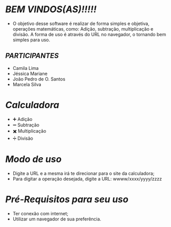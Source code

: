 # ***BEM VINDOS(AS)!!!!!***

- O objetivo desse software é realizar de forma simples e objetiva, operações matemáticas, como: Adição, subtração, multiplicação e divisão. A forma de uso é através do URL no navegador, o tornando bem simples para uso.   

## ***PARTICIPANTES*** 
- Camila Lima
- Jéssica Mariane 
- João Pedro de O. Santos
- Marcela Silva

# ***Calculadora***
  - :heavy_plus_sign:  Adição
  - :heavy_minus_sign: Subtração
  - :heavy_multiplication_x: Multiplicação
  - :heavy_division_sign: Divisão

# ***Modo de uso*** 
- Digite a URL e a mesma irá te direcionar para o site da calculadora;
- Para digitar a operação desejada, digite a URL: wwww/xxxx/yyyy/zzzz

# ***Pré-Requisitos para seu uso***
- Ter conexão com internet;
- Utilizar um navegador de sua preferência.